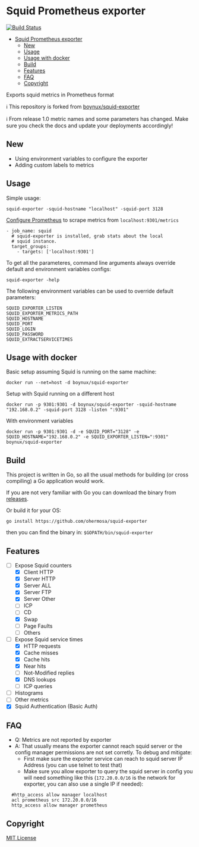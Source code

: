 # Squid Prometheus exporter

[![Build Status](https://travis-ci.com/ohermosa/squid-exporter.svg?branch=master)](https://travis-ci.com/ohermosa/squid-exporter)

- [Squid Prometheus exporter](#squid-prometheus-exporter)
  - [New](#new)
  - [Usage](#usage)
  - [Usage with docker](#usage-with-docker)
  - [Build](#build)
  - [Features](#features)
  - [FAQ](#faq)
  - [Copyright](#copyright)

Exports squid metrics in Prometheus format

:information_source: This repository is forked from [boynux/squid-exporter](https://github.com/boynux/squid-exporter)

:information_source:  From release 1.0 metric names and some parameters has changed. Make sure you check the docs and update your deployments accordingly!

## New

* Using environment variables to configure the exporter
* Adding custom labels to metrics

## Usage

Simple usage:

    squid-exporter -squid-hostname "localhost" -squid-port 3128

[Configure Prometheus](https://github.com/ohermosa/squid-exporter/blob/master/prometheus/prometheus.yml) to scrape metrics from `localhost:9301/metrics`

    - job_name: squid
      # squid-exporter is installed, grab stats about the local
      # squid instance.
      target_groups:
        - targets: ['localhost:9301']

To get all the parameteres, command line arguments always override default and environment variables configs:

    squid-exporter -help

The following environment variables can be used to override default parameters:

```
SQUID_EXPORTER_LISTEN
SQUID_EXPORTER_METRICS_PATH
SQUID_HOSTNAME
SQUID_PORT
SQUID_LOGIN
SQUID_PASSWORD
SQUID_EXTRACTSERVICETIMES
```

## Usage with docker

Basic setup assuming Squid is running on the same machine:

    docker run --net=host -d boynux/squid-exporter

Setup with Squid running on a different host

    docker run -p 9301:9301 -d boynux/squid-exporter -squid-hostname "192.168.0.2" -squid-port 3128 -listen ":9301"

With environment variables

    docker run -p 9301:9301 -d -e SQUID_PORT="3128" -e SQUID_HOSTNAME="192.168.0.2" -e SQUID_EXPORTER_LISTEN=":9301" boynux/squid-exporter

## Build

This project is written in Go, so all the usual methods for building (or cross compiling) a Go application would work.

If you are not very familiar with Go you can download the binary from [releases](https://github.com/ohermosa/squid-exporter/releases).

Or build it for your OS:

`go install https://github.com/ohermosa/squid-exporter`

then you can find the binary in: `$GOPATH/bin/squid-exporter`

## Features

- [ ] Expose Squid counters
  -  [x] Client HTTP
  -  [x] Server HTTP
  -  [x] Server ALL
  -  [x] Server FTP
  -  [x] Server Other
  -  [ ] ICP
  -  [ ] CD
  -  [x] Swap
  -  [ ] Page Faults
  -  [ ] Others
- [ ] Expose Squid service times
  - [x] HTTP requests
  - [x] Cache misses
  - [x] Cache hits
  - [x] Near hits
  - [ ] Not-Modified replies
  - [x] DNS lookups
  - [ ] ICP queries
- [ ] Histograms
- [ ] Other metrics
- [x] Squid Authentication (Basic Auth)

## FAQ

- Q: Metrics are not reported by exporter
- A: That usually means the exporter cannot reach squid server or the config manager permissions are not set corretly. To debug and mitigate:
  - First make sure the exporter service can reach to squid server IP Address (you can use telnet to test that)
  - Make sure you allow exporter to query the squid server in config you will need something like this (`172.20.0.0/16` is the network for exporter, you can also use a single IP if needed):

```
  #http_access allow manager localhost
  acl prometheus src 172.20.0.0/16
  http_access allow manager prometheus
```

## Copyright

[MIT License](https://opensource.org/licenses/MIT)
